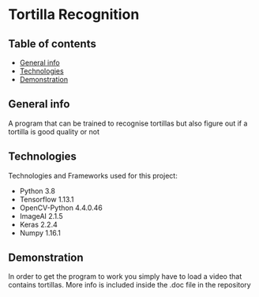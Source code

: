 # Tortilla Recognition

## Table of contents
* [General info](#general-info)
* [Technologies](#technologies)
* [Demonstration](#demonstration)

## General info
A program that can be trained to recognise tortillas but also figure out if a tortilla is good quality or not

## Technologies
Technologies and Frameworks used for this project:
*	Python 3.8
*	Tensorflow 1.13.1
*	OpenCV-Python 4.4.0.46
*	ImageAI 2.1.5
*	Keras 2.2.4
*	Numpy 1.16.1

## Demonstration
In order to get the program to work you simply have to load a video that contains tortillas. More info is included inside the .doc file in the repository
